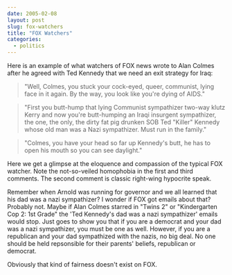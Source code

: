 ```yaml
---
date: 2005-02-08
layout: post
slug: fox-watchers
title: "FOX Watchers"
categories:
  - politics
---
```


Here is an example of what watchers of FOX news wrote to Alan Colmes after he agreed with Ted Kennedy that we need an exit strategy for Iraq:

> "Well, Colmes, you stuck your cock-eyed, queer, communist, lying face in it again. By the way, you look like you're dying of AIDS."

> "First you butt-hump that lying Communist sympathizer two-way klutz Kerry and now you're butt-humping an Iraqi insurgent sympathizer, the one, the only, the dirty fat pig drunken SOB Ted "Killer" Kennedy whose old man was a Nazi sympathizer. Must run in the family."

> "Colmes, you have your head so far up Kennedy's butt, he has to open his mouth so you can see daylight."

Here we get a glimpse at the eloquence and compassion of the typical FOX watcher. Note the not-so-veiled homophobia in the first and third comments. The second comment is classic right-wing hypocrite speak.

Remember when Arnold was running for governor and we all learned that his dad was a nazi sympathizer? I wonder if FOX got emails about that? Probably not. Maybe if Alan Colmes starred in "Twins 2" or "Kindergarten Cop 2: 1st Grade" the 'Ted Kennedy's dad was a nazi sympathizer' emails would stop. Just goes to show you that if you are a democrat and your dad was a nazi sympathizer, you must be one as well. However, if you are a republican and your dad sympathized with the nazis, no big deal. No one should be held repsonsible for their parents' beliefs, republican or democrat.

Obviously that kind of fairness doesn't exist on FOX.
